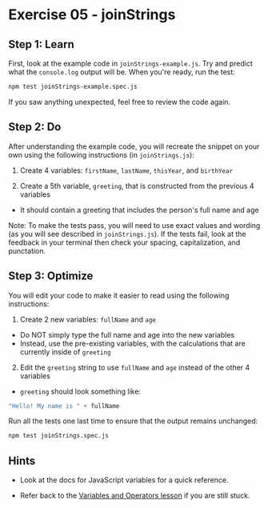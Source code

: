 # Exercise 05 - joinStrings

## Step 1: Learn
First, look at the example code in `joinStrings-example.js`. Try and predict what the `console.log` output will be. When you're ready, run the test:
```bash
npm test joinStrings-example.spec.js
```
If you saw anything unexpected, feel free to review the code again.

## Step 2: Do
After understanding the example code, you will recreate the snippet on your own using the following instructions (in `joinStrings.js`):

1. Create 4 variables: `firstName`, `lastName`, `thisYear`, and `birthYear`

2. Create a 5th variable, `greeting`, that is constructed from the previous 4 variables
- It should contain a greeting that includes the person's full name and age

Note: To make the tests pass, you will need to use exact values and wording (as you will see described in `joinStrings.js`). If the tests fail, look at the feedback in your terminal then check your spacing, capitalization, and punctation.

## Step 3: Optimize
You will edit your code to make it easier to read using the following instructions:

1. Create 2 new variables: `fullName` and `age`
- Do NOT simply type the full name and age into the new variables
- Instead, use the pre-existing variables, with the calculations that are currently inside of `greeting`

2. Edit the `greeting` string to use `fullName` and `age` instead of the other 4 variables
- `greeting` should look something like:
```js
"Hello! My name is " + fullName
```

Run all the tests one last time to ensure that the output remains unchanged:
```bash
npm test joinStrings.spec.js
```

## Hints

- Look at the docs for JavaScript variables for a quick reference.

- Refer back to the [Variables and Operators lesson](https://www.theodinproject.com/lessons/foundations-variables-and-operators) if you are still stuck.
